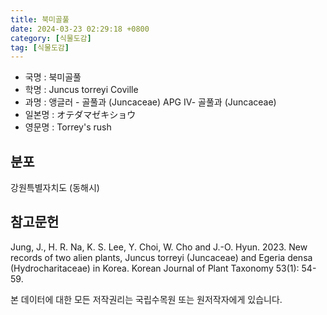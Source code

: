 ```yaml
---
title: 북미골풀
date: 2024-03-23 02:29:18 +0800
category: [식물도감]
tag: [식물도감]
---
```




- 국명 : 북미골풀
- 학명 : Juncus torreyi Coville
- 과명 : 앵글러 - 골풀과 (Juncaceae) APG Ⅳ- 골풀과 (Juncaceae)
- 일본명 : オテダマゼキショウ
- 영문명 : Torrey's rush


## 분포
강원특별자치도 (동해시)
## 참고문헌
Jung, J., H. R. Na, K. S. Lee, Y. Choi, W. Cho and J.-O. Hyun. 2023. New records of two alien plants, Juncus torreyi (Juncaceae) and Egeria densa (Hydrocharitaceae) in Korea. Korean Journal of Plant Taxonomy 53(1): 54-59.






본 데이터에 대한 모든 저작권리는 국립수목원 또는 원저작자에게 있습니다.
